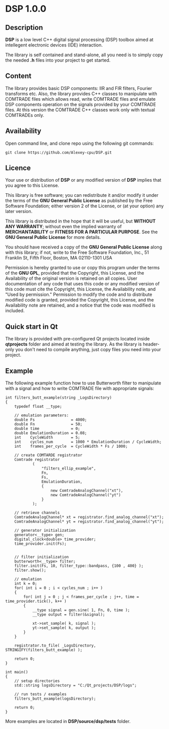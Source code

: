 # DSP 1.0.0

## Description

**DSP** is a low level C++ digital signal processing (DSP) toolbox aimed at intellegent electronic devices (IDE) interaction.

The library is self contained and stand-alone, all you need is to simply copy the needed **.h** files into your project to get started.

## Content

The library provides basic DSP components: IIR and FIR filters, Fourier transforms etc.
Also, the library provides C++ classes to manipulate with COMTRADE files which allows read, write COMTRADE files and emulate DSP components operation
on the signals provided by your COMTRADE files. At this version the COMTRADE C++ classes work only with textual COMTRADEs only.

## Availability

Open command line, and clone repo using the following git commands:

```
git clone https://github.com/Alexey-cpu/DSP.git
```

## Licence

Your use or distribution of **DSP** or any modified version of
**DSP** implies that you agree to this License.

This library is free software; you can redistribute it and/or
modify it under the terms of the **GNU General Public
License** as published by the Free Software Foundation; either
version 2 of the License, or (at your option) any later version.

This library is distributed in the hope that it will be useful,
but **WITHOUT ANY WARRANTY**; without even the implied warranty of
**MERCHANTABILITY** or **FITNESS FOR A PARTICULAR PURPOSE**.  See the **GNU
General Public License** for more details.

You should have received a copy of the **GNU General Public
License** along with this library; if not, write to the Free Software
Foundation, Inc., 51 Franklin St, Fifth Floor, Boston, MA  02110-1301
USA

Permission is hereby granted to use or copy this program under the
terms of the **GNU GPL**, provided that the Copyright, this License,
and the Availability of the original version is retained on all copies.
User documentation of any code that uses this code or any modified
version of this code must cite the Copyright, this License, the
Availability note, and "Used by permission." Permission to modify
the code and to distribute modified code is granted, provided the
Copyright, this License, and the Availability note are retained,
and a notice that the code was modified is included.

## Quick start in Qt

The library is provided with pre-configured Qt projects located inside **qtprojects** folder and aimed at testing the library.
As the library is header-only you don't need to compile anything, just copy files you need into your project.

## Example

The following example function how to use Butterworth filter to manipulate with a signal and how to write COMTRADE file with appropriate signals:

```
int filters_butt_example(string _LogsDirectory)
{
    typedef float __type;

    // emulation parameters:
    double Fs                = 4000;
    double Fn                = 50;
    double time              = 0;
    double EmulationDuration = 0.08;
    int    CycleWidth        = 5;
    int    cycles_num        = 1000 * EmulationDuration / CycleWidth;
    int    frames_per_cycle  = CycleWidth * Fs / 1000;

    // create COMTARDE registrator
    Comtrade registrator
            (
                "filters_ellip_example",
                Fn,
                Fs,
                EmulationDuration,
                {
                    new ComtradeAnalogChannel("xt"),
                    new ComtradeAnalogChannel("yt")
                }
            );

    // retrieve channels
    ComtradeAnalogChannel* xt = registrator.find_analog_channel("xt");
    ComtradeAnalogChannel* yt = registrator.find_analog_channel("yt");

    // generator initialization
    generator<__type> gen;
    digital_clock<double> time_provider;
    time_provider.init(Fs);


    // filter initialization
    butterworth<__type> filter;
    filter.init(Fs, 10, filter_type::bandpass, {100 , 400} );
    filter.show();

    // emulation
    int k = 0;
    for( int i = 0 ; i < cycles_num ; i++ )
    {
        for( int j = 0 ; j < frames_per_cycle ; j++, time = time_provider.tick(), k++ )
        {
            __type signal = gen.sine( 1, Fn, 0, time );
            __type output = filter(&signal);

            xt->set_sample( k, signal );
            yt->set_sample( k, output );
        }
    }

    registrator.to_file( _LogsDirectory, STRINGIFY(filters_butt_example) );

    return 0;
}

int main()
{
    // setup directories
    std::string logsDirectory = "C:/Qt_projects/DSP/logs";

    // run tests / examples
    filters_butt_example(logsDirectory);

    return 0;
}

```

More examples are located in **DSP/source/dsp/tests** folder.